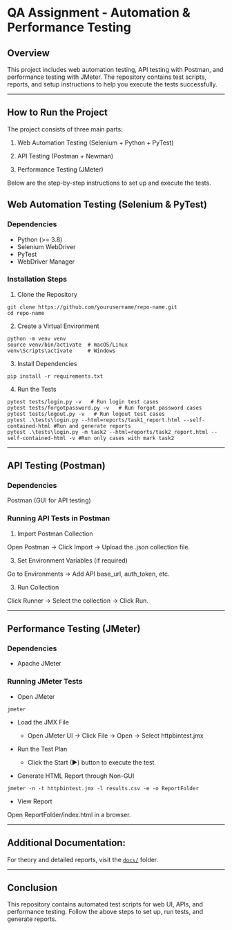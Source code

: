 # QA Assignment - Automation & Performance Testing

## Overview

This project includes web automation testing, API testing with Postman, and performance testing with JMeter. The repository contains test scripts, reports, and setup instructions to help you execute the tests successfully.

___

## How to Run the Project

The project consists of three main parts:

1. Web Automation Testing (Selenium + Python + PyTest)

2. API Testing (Postman + Newman)

3. Performance Testing (JMeter)

Below are the step-by-step instructions to set up and execute the tests.

## Web Automation Testing (Selenium & PyTest)

### Dependencies
- Python (>= 3.8)
- Selenium WebDriver
- PyTest
- WebDriver Manager

### Installation Steps

1. Clone the Repository
```
git clone https://github.com/yourusername/repo-name.git
cd repo-name
```
2. Create a Virtual Environment
```
python -m venv venv
source venv/bin/activate  # macOS/Linux
venv\Scripts\activate     # Windows
```
3. Install Dependencies
```
pip install -r requirements.txt
```

4. Run the Tests
```
pytest tests/login.py -v   # Run login test cases
pytest tests/forgotpassword.py -v   # Run forgot password cases
pytest tests/logout.py -v   # Run logout test cases
pytest .\tests\login.py --html=reports/task1_report.html --self-contained-html #Run and generate reports
pytest .\tests\login.py -m task2 --html=reports/task2_report.html --self-contained-html -v #Run only cases with mark task2
```
---

## API Testing (Postman)

### Dependencies

Postman (GUI for API testing)

### Running API Tests in Postman

1. Import Postman Collection

Open Postman → Click Import → Upload the .json collection file.

3. Set Environment Variables (if required)

Go to Environments → Add API base_url, auth_token, etc.

3. Run Collection

Click Runner → Select the collection → Click Run.

---

## Performance Testing (JMeter)

### Dependencies

- Apache JMeter

### Running JMeter Tests
- Open JMeter
```
jmeter
```

- Load the JMX File
    - Open JMeter UI → Click File → Open → Select httpbintest.jmx
  
- Run the Test Plan
  - Click the Start (▶) button to execute the test.

- Generate HTML Report through Non-GUI
```
jmeter -n -t httpbintest.jmx -l results.csv -e -o ReportFolder
```

- View Report

Open ReportFolder/index.html in a browser.

---

## Additional Documentation: 
For theory and detailed reports, visit the [`docs/`](docs/) folder.

---
## Conclusion

This repository contains automated test scripts for web UI, APIs, and performance testing. Follow the above steps to set up, run tests, and generate reports.
